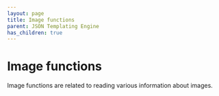 ```yaml
---
layout: page
title: Image functions
parent: JSON Templating Engine
has_children: true
---
```


# Image functions

Image functions are related to reading various information about images.
